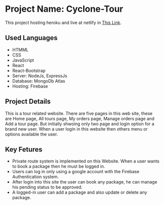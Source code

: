 # Project Name: Cyclone-Tour

This project hosting heroku and live at netlify in [This Link](https://eloquent-bartik-bba836.netlify.app/).

## Used Languages

- HTMML
- CSS
- JavaScript
- React
- React-Bootstrap
- Server: NodeJs, ExpressJs
- Database: MongoDb Atlas
- Hosting: Firebase

## Project Details

This is a tour related website. There are five pages in this web site, these are Home page, All tours page, My orders page, Manage orders page and Add a tour page. But initially shwoing only two page and login option for a brand new user. When a user login in this website then others menu or options available the user.

## Key Fetures

- Private route system is implemented on this Website. When a user wants to book a
  package then he must be logged in.
- Users can log in only using a google account with the Firebase Authentication
  system.
- After login into this site the user can book any package, he can manage his pending
  status to be approved.
- A logged-in user can add a package and also update or delete any package.
